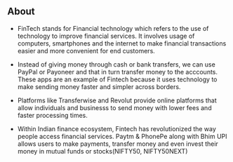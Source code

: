 ## About

- FinTech stands for Financial technology which refers to the use of technology to improve financial services. It involves usage of computers, smartphones and the internet to make financial transactions easier and more convenient for end customers.

- Instead of giving money through cash or bank transfers, we can use PayPal or Payoneer and that in turn transfer money to the acccounts. These apps are an example of Fintech because it uses technology to make sending money faster and simpler across borders. 

- Platforms like Transferwise and Revolut provide online platforms that allow individuals and businesss to send money with lower fees and faster processing times.

- Within Indian finance ecosystem, Fintech has revolutionized the way people access financial services. Paytm & PhonePe along with Bhim UPI allows users to make payments, transfer money and even invest their money in mutual funds or stocks(NIFTY50, NIFTY50NEXT)